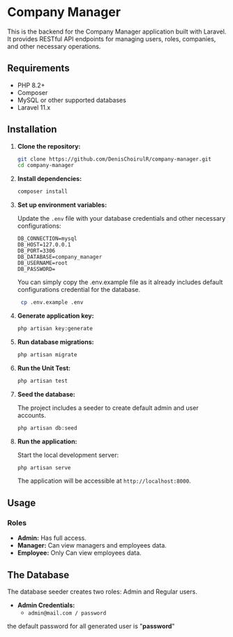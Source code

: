 # Company Manager

This is the backend for the Company Manager application built with Laravel. It provides RESTful API endpoints for managing users, roles, companies, and other necessary operations.

## Requirements

- PHP 8.2+
- Composer
- MySQL or other supported databases
- Laravel 11.x

## Installation

1. **Clone the repository:**

    ```bash
    git clone https://github.com/DenisChoirulR/company-manager.git
    cd company-manager
    ```

2. **Install dependencies:**

    ```bash
    composer install
    ```

3. **Set up environment variables:**

    Update the `.env` file with your database credentials and other necessary configurations:

    ```env
    DB_CONNECTION=mysql
    DB_HOST=127.0.0.1
    DB_PORT=3306
    DB_DATABASE=company_manager
    DB_USERNAME=root
    DB_PASSWORD=
    ```

    You can simply copy the .env.example file as it already includes default configurations credential for the database.

   ```bash
    cp .env.example .env
    ```

4. **Generate application key:**

    ```bash
    php artisan key:generate
    ```

5. **Run database migrations:**

    ```bash
    php artisan migrate
    ```

6. **Run the Unit Test:**

    ```bash
    php artisan test
    ```

7. **Seed the database:**

    The project includes a seeder to create default admin and user accounts.

    ```bash
    php artisan db:seed
    ```

8. **Run the application:**

    Start the local development server:

    ```bash
    php artisan serve
    ```

    The application will be accessible at `http://localhost:8000`.

## Usage

### Roles

- **Admin:** Has full access.
- **Manager:** Can view managers and employees data.
- **Employee:** Only Can view employees data.

## The Database

The database seeder creates two roles: Admin and Regular users.

- **Admin Credentials:**
  - `admin@mail.com / password`
 
the default password for all generated user is "**password**"
